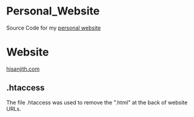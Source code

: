 # Personal_Website
Source Code for my [personal website](https://hisanjith.com)

# Website
[hisanjith.com](https://hisanjith.com)

## .htaccess

The file .htaccess was used to remove the ".html" at the back of website URLs.

